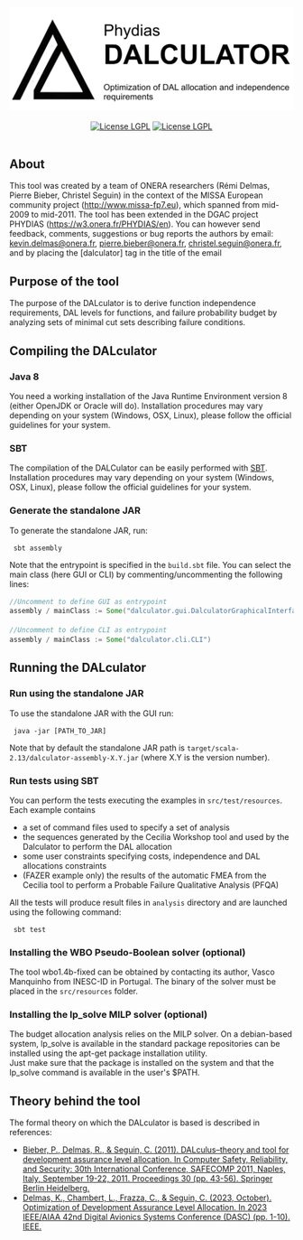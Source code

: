 <div style="text-align: center;">
         <picture>
            <source media="(prefers-color-scheme: dark)" srcset="dalculatorLogoDark.png">
            <source media="(prefers-color-scheme: light)" srcset="dalculatorLogo.png">
            <img alt="logo" src="dalculatorLogo.png">
        </picture>
</div>
<br>

<!-- Badge section -->
<div style="text-align: center;">
   <a href="https://github.com/onera/pml-analyzer/blob/master/README.md">
        <img alt="License LGPL" src="https://img.shields.io/badge/scala-2.13.4+-red"></a>
   <a href="https://github.com/onera/pml-analyzer/LICENSE">
        <img alt="License LGPL" src="https://img.shields.io/badge/License-LGPLv2.1-efefef"></a>
</div>
<br>

## About
This tool was created by a team of ONERA researchers (Rémi Delmas, Pierre Bieber, Christel Seguin) in the context of the MISSA European community project (http://www.missa-fp7.eu), which spanned from mid-2009 to mid-2011.
The tool has been extended in the DGAC project PHYDIAS (https://w3.onera.fr/PHYDIAS/en).
You can however send feedback, comments, suggestions or bug reports the authors by email: kevin.delmas@onera.fr, pierre.bieber@onera.fr, christel.seguin@onera.fr, and by placing the  [dalculator] tag in the title of the email
## Purpose of the tool
The purpose of the DALculator is to derive function independence requirements, DAL levels for functions, and failure probability budget by analyzing sets of minimal cut sets describing failure conditions.

## Compiling the DALculator 
### Java 8

You need a working installation of the Java Runtime Environment
version 8 (either OpenJDK or Oracle will do).  Installation procedures
may vary depending on your system (Windows, OSX, Linux), please follow
the official guidelines for your system.

### SBT

The compilation of the DALCulator can be easily performed
with [SBT](https://www.scala-sbt.org/). Installation procedures may vary depending on your system (Windows, OSX, Linux),
please follow the official guidelines for your system.

### Generate the standalone JAR 
To generate the standalone JAR, run:
```sbtshell
 sbt assembly
```

Note that the entrypoint is specified in the `build.sbt` file.
You can select the main class (here GUI or CLI) by commenting/uncommenting the following lines:
```scala
//Uncomment to define GUI as entrypoint
assembly / mainClass := Some("dalculator.gui.DalculatorGraphicalInterface")

//Uncomment to define CLI as entrypoint
assembly / mainClass := Some("dalculator.cli.CLI")
```

## Running the DALculator

### Run using the standalone JAR
To use the standalone JAR with the GUI run:
```shell
 java -jar [PATH_TO_JAR]
```
Note that by default the standalone JAR path is `target/scala-2.13/dalculator-assembly-X.Y.jar` (where X.Y is the version number).

### Run tests using SBT

You can perform the tests executing the examples in `src/test/resources`.
Each example contains 
- a set of command files used to specify a set of analysis
- the sequences generated by the Cecilia Workshop tool and used by the Dalculator to perform the DAL allocation
- some user constraints specifying costs, independence and DAL allocations constraints 
- (FAZER example only) the results of the automatic FMEA from the Cecilia tool to perform a Probable Failure Qualitative Analysis (PFQA)

All the tests will produce result files in `analysis` directory and are launched using the following command:
```shell
 sbt test
```

### Installing the WBO Pseudo-Boolean solver (optional)
The tool wbo1.4b-fixed can be obtained by contacting its author, Vasco Manquinho from INESC-ID in Portugal. 
The binary of the solver must be placed in the `src/resources` folder.

### Installing the lp_solve MILP solver (optional)

The budget allocation analysis relies on the MILP solver.
On a debian-based system, lp_solve is available in the standard package repositories can be  installed using the apt-get package installation utility.  
Just make sure that the package is installed on the system and that the lp_solve command is available in the user's $PATH.


## Theory behind the tool
The formal theory on which the DALculator is based is described in references:
* [Bieber, P., Delmas, R., & Seguin, C. (2011). DALculus–theory and tool for development assurance level allocation. In Computer Safety, Reliability, and Security: 30th International Conference, SAFECOMP 2011, Naples, Italy, September 19-22, 2011. Proceedings 30 (pp. 43-56). Springer Berlin Heidelberg.](https://link.springer.com/content/pdf/10.1007/978-3-642-24270-0_4.pdf)
* [Delmas, K., Chambert, L., Frazza, C., & Seguin, C. (2023, October). Optimization of Development Assurance Level Allocation. In 2023 IEEE/AIAA 42nd Digital Avionics Systems Conference (DASC) (pp. 1-10). IEEE.](https://hal.science/hal-04313961/document)